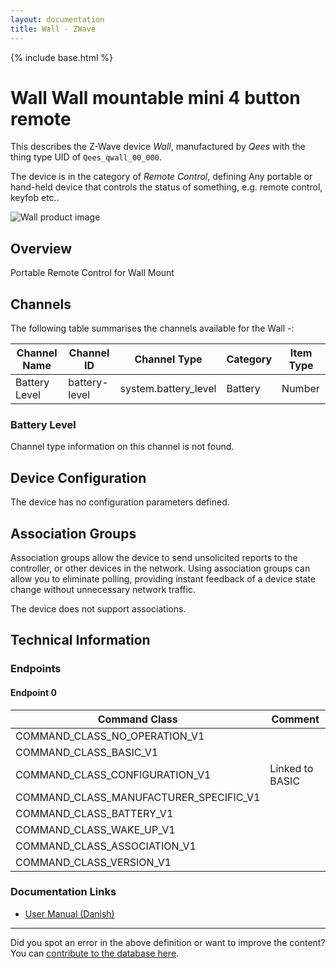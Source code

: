 ```yaml
---
layout: documentation
title: Wall - ZWave
---
```


{% include base.html %}

# Wall Wall mountable mini 4 button remote
This describes the Z-Wave device *Wall*, manufactured by *Qees* with the thing type UID of ```Qees_qwall_00_000```.

The device is in the category of *Remote Control*, defining Any portable or hand-held device that controls the status of something, e.g. remote control, keyfob etc..

![Wall product image](https://opensmarthouse.org/assets/zwave/attachments/531/AI-Switch.png)


## Overview

Portable Remote Control for Wall Mount

## Channels

The following table summarises the channels available for the Wall -:

| Channel Name | Channel ID | Channel Type | Category | Item Type |
|--------------|------------|--------------|----------|-----------|
| Battery Level | battery-level | system.battery_level | Battery | Number |

### Battery Level
Channel type information on this channel is not found.



## Device Configuration

The device has no configuration parameters defined.

## Association Groups

Association groups allow the device to send unsolicited reports to the controller, or other devices in the network. Using association groups can allow you to eliminate polling, providing instant feedback of a device state change without unnecessary network traffic.

The device does not support associations.
## Technical Information

### Endpoints

#### Endpoint 0

| Command Class | Comment |
|---------------|---------|
| COMMAND_CLASS_NO_OPERATION_V1| |
| COMMAND_CLASS_BASIC_V1| |
| COMMAND_CLASS_CONFIGURATION_V1| Linked to BASIC|
| COMMAND_CLASS_MANUFACTURER_SPECIFIC_V1| |
| COMMAND_CLASS_BATTERY_V1| |
| COMMAND_CLASS_WAKE_UP_V1| |
| COMMAND_CLASS_ASSOCIATION_V1| |
| COMMAND_CLASS_VERSION_V1| |

### Documentation Links

* [User Manual (Danish)](https://www.opensmarthouse.org/zwavedatabase/531/QEES-Wall--brugermanual-dk-0-3.pdf)

---

Did you spot an error in the above definition or want to improve the content?
You can [contribute to the database here](https://www.opensmarthouse.org/zwavedatabase/531).
